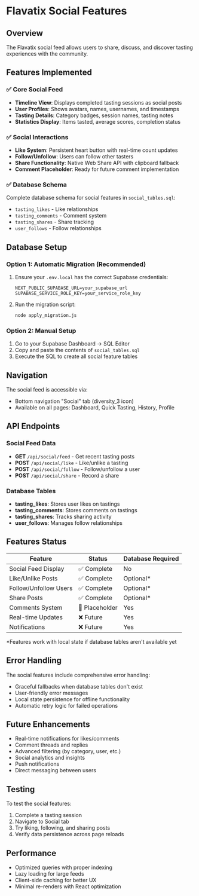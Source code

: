 # Flavatix Social Features

## Overview
The Flavatix social feed allows users to share, discuss, and discover tasting experiences with the community.

## Features Implemented

### ✅ Core Social Feed
- **Timeline View**: Displays completed tasting sessions as social posts
- **User Profiles**: Shows avatars, names, usernames, and timestamps  
- **Tasting Details**: Category badges, session names, tasting notes
- **Statistics Display**: Items tasted, average scores, completion status

### ✅ Social Interactions
- **Like System**: Persistent heart button with real-time count updates
- **Follow/Unfollow**: Users can follow other tasters
- **Share Functionality**: Native Web Share API with clipboard fallback
- **Comment Placeholder**: Ready for future comment implementation

### ✅ Database Schema
Complete database schema for social features in `social_tables.sql`:
- `tasting_likes` - Like relationships
- `tasting_comments` - Comment system
- `tasting_shares` - Share tracking  
- `user_follows` - Follow relationships

## Database Setup

### Option 1: Automatic Migration (Recommended)
1. Ensure your `.env.local` has the correct Supabase credentials:
   ```
   NEXT_PUBLIC_SUPABASE_URL=your_supabase_url
   SUPABASE_SERVICE_ROLE_KEY=your_service_role_key
   ```

2. Run the migration script:
   ```bash
   node apply_migration.js
   ```

### Option 2: Manual Setup
1. Go to your Supabase Dashboard → SQL Editor
2. Copy and paste the contents of `social_tables.sql`
3. Execute the SQL to create all social feature tables

## Navigation
The social feed is accessible via:
- Bottom navigation "Social" tab (diversity_3 icon)
- Available on all pages: Dashboard, Quick Tasting, History, Profile

## API Endpoints

### Social Feed Data
- **GET** `/api/social/feed` - Get recent tasting posts
- **POST** `/api/social/like` - Like/unlike a tasting
- **POST** `/api/social/follow` - Follow/unfollow a user
- **POST** `/api/social/share` - Record a share

### Database Tables
- **tasting_likes**: Stores user likes on tastings
- **tasting_comments**: Stores comments on tastings  
- **tasting_shares**: Tracks sharing activity
- **user_follows**: Manages follow relationships

## Features Status

| Feature | Status | Database Required |
|---------|--------|-------------------|
| Social Feed Display | ✅ Complete | No |
| Like/Unlike Posts | ✅ Complete | Optional* |
| Follow/Unfollow Users | ✅ Complete | Optional* |
| Share Posts | ✅ Complete | Optional* |
| Comments System | 🚧 Placeholder | Yes |
| Real-time Updates | ❌ Future | Yes |
| Notifications | ❌ Future | Yes |

*Features work with local state if database tables aren't available yet

## Error Handling
The social features include comprehensive error handling:
- Graceful fallbacks when database tables don't exist
- User-friendly error messages
- Local state persistence for offline functionality
- Automatic retry logic for failed operations

## Future Enhancements
- Real-time notifications for likes/comments
- Comment threads and replies
- Advanced filtering (by category, user, etc.)
- Social analytics and insights
- Push notifications
- Direct messaging between users

## Testing
To test the social features:
1. Complete a tasting session
2. Navigate to Social tab
3. Try liking, following, and sharing posts
4. Verify data persistence across page reloads

## Performance
- Optimized queries with proper indexing
- Lazy loading for large feeds
- Client-side caching for better UX
- Minimal re-renders with React optimization
